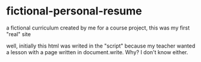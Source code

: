 # fictional-personal-resume
a fictional curriculum created by me for a course project, this was my first "real" site

well, initially this html was writed in the "script" because my teacher wanted a lesson with a page written in document.write. Why? I don't know either.
